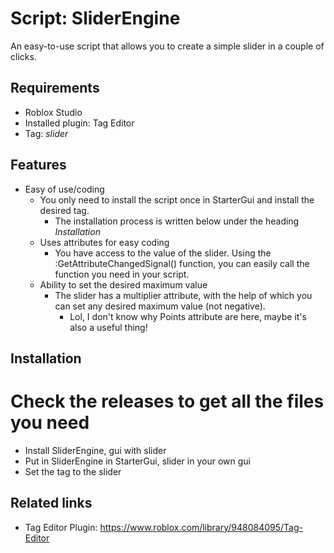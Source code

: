 # Script: SliderEngine

An easy-to-use script that allows you to create a simple slider in a couple of clicks.


## Requirements

- Roblox Studio
- Installed plugin: Tag Editor
- Tag: *slider*

## Features

* Easy of use/coding
  + You only need to install the script once in StarterGui and install the desired tag.
    - The installation process is written below under the heading *Installation*
  + Uses attributes for easy coding
    - You have access to the value of the slider. Using the :GetAttributeChangedSignal() function, you can easily call the function you need in your script.
  + Ability to set the desired maximum value
    - The slider has a multiplier attribute, with the help of which you can set any desired maximum value (not negative).
      - Lol, I don't know why Points attribute are here, maybe it's also a useful thing!

## Installation
# Сheck the releases to get all the files you need

  - Install SliderEngine, gui with slider
  - Put in SliderEngine in StarterGui, slider in your own gui
  - Set the tag to the slider
  
## Related links

- Tag Editor Plugin: https://www.roblox.com/library/948084095/Tag-Editor
